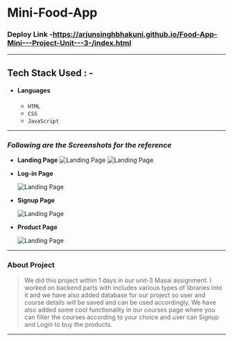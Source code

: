 # Mini-Food-App

 
### Deploy Link -https://arjunsinghbhakuni.github.io/Food-App-Mini---Project-Unit---3-/index.html
 

 
 

---

## Tech Stack Used : -

- #### Languages
  - `HTML`
  - `CSS`
  - `JavaScript `
       
 
  

---

### _Following are the Screenshots for the reference_

- **Landing Page**
  ![Landing Page](https://i.postimg.cc/hjHpcrSB/Screenshot-536.png)
  ![Landing Page](https://i.postimg.cc/hjHpcrSB/Screenshot-536.png)
  

- **Log-in Page**

  ![Landing Page](https://i.postimg.cc/sgY2tkz8/Screenshot-539.png)

- **Signup Page**

  ![Landing Page](https://i.postimg.cc/2SDWbF8s/Screenshot-540.png)


- **Product Page**

  ![Landing Page](https://i.postimg.cc/W1TDbN5j/Screenshot-538.png)

 

---

### About Project

> We did this project within 1 days in our unit-3 Masai assignment. I worked on backend parts with includes various types of libraries into it and we have also added database for our project so user and course details will be saved and can be used accordingly. We have also added some cool functionality in our courses page where you can filter the courses according to your choice and user can Signup and Login to buy the products.

---

 



